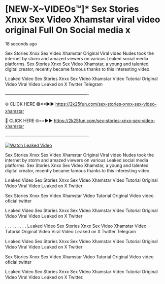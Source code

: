 # [NEW-X~VIDEOs™]* Sex Stories Xnxx Sex Video Xhamstar viral video original Full On Social media x

18 seconds ago

Sex Stories Xnxx Sex Video Xhamstar Original Viral video Nudes took the internet by storm and amazed viewers on various Leaked social media platforms. Sex Stories Xnxx Sex Video Xhamstar, a young and talented digital creator, recently became famous thanks to this interesting video.

L𝚎aked Video Sex Stories Xnxx Sex Video Xhamstar Video Tutorial Original Video Viral Video L𝚎aked on X Twitter Telegram

———————————————————-

🌐 CLICK HERE 🟢==►► https://2k25fun.com/sex-stories-xnxx-sex-video-xhamstar

🔴 CLICK HERE 🌐==►► https://2k25fun.com/sex-stories-xnxx-sex-video-xhamstar

———————————————————-

[![Watch Leaked Video](https://miro.medium.com/v2/resize:fit:828/format:webp/1*cilzJN44JGOrTw9NJCrNHA.gif "Watch Leaked Video")](https://2k25fun.com/sex-stories-xnxx-sex-video-xhamstar)

Sex Stories Xnxx Sex Video Xhamstar Original Viral video Nudes took the internet by storm and amazed viewers on various Leaked social media platforms. Sex Stories Xnxx Sex Video Xhamstar, a young and talented digital creator, recently became famous thanks to this interesting video.

L𝚎aked Video Sex Stories Xnxx Sex Video Xhamstar Video Tutorial Original Video Viral Video L𝚎aked on X Twitter

Sex Stories Xnxx Sex Video Xhamstar Video Tutorial Original Video video oficial twitter

L𝚎aked Video Sex Stories Xnxx Sex Video Xhamstar Video Tutorial Original Video Viral Video L𝚎aked on X Twitter

. . . . . . . . . L𝚎aked Video Sex Stories Xnxx Sex Video Xhamstar Video Tutorial Original Video Viral Video L𝚎aked on X Twitter Telegram

L𝚎aked Video Sex Stories Xnxx Sex Video Xhamstar Video Tutorial Original Video Viral Video L𝚎aked on X Twitter

Sex Stories Xnxx Sex Video Xhamstar Video Tutorial Original Video video oficial twitter

L𝚎aked Video Sex Stories Xnxx Sex Video Xhamstar Video Tutorial Original Video Viral Video L𝚎aked on X Twitter.